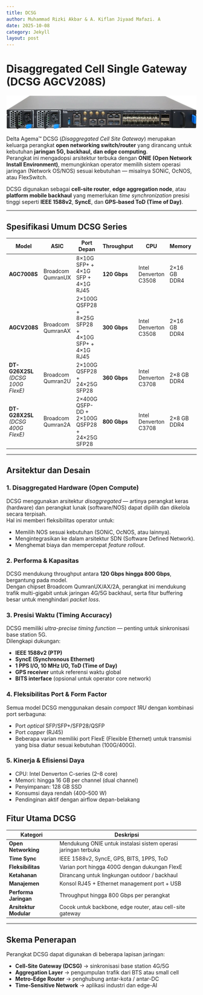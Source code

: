 ```yaml
---
title: DCSG
author: Muhammad Rizki Akbar & A. Kiflan Jiyaad Mafazi. A
date: 2025-10-08
category: Jekyll
layout: post
---
```



# Disaggregated Cell Single Gateway (DCSG AGCV208S)

![image](/assets/gitbook/images/alt/dcsg_agcv208s.webp)
<br>

Delta Agema™ DCSG (*Disaggregated Cell Site Gateway*) merupakan keluarga perangkat **open networking switch/router** yang dirancang untuk kebutuhan **jaringan 5G, backhaul, dan edge computing**.  
Perangkat ini mengadopsi arsitektur terbuka dengan **ONIE (Open Network Install Environment)**, memungkinkan operator memilih sistem operasi jaringan (Network OS/NOS) sesuai kebutuhan — misalnya SONiC, OcNOS, atau FlexSwitch.

DCSG digunakan sebagai **cell-site router**, **edge aggregation node**, atau **platform mobile backhaul** yang memerlukan *time synchronization* presisi tinggi seperti **IEEE 1588v2**, **SyncE**, dan **GPS-based ToD (Time of Day)**.

---

## Spesifikasi Umum DCSG Series

<div class="table-scroll">
  <table>
    <thead>
      <tr>
        <th>Model</th>
        <th>ASIC</th>
        <th>Port Depan</th>
        <th>Throughput</th>
        <th>CPU</th>
        <th>Memory</th>
        <th>Storage</th>
        <th>Konsumsi Daya</th>
        <th>Fitur Timing</th>
      </tr>
    </thead>
    <tbody>
      <tr>
        <td><b>AGC7008S</b></td>
        <td>Broadcom QumranUX</td>
        <td>8×10G SFP+ + 4×1G SFP + 4×1G RJ45</td>
        <td><b>120 Gbps</b></td>
        <td>Intel Denverton C3508</td>
        <td>2×16 GB DDR4</td>
        <td>128 GB SSD</td>
        <td>400 W</td>
        <td>Microsemi 1588, SyncE, 1PPS, 10 MHz I/O, BITS, GPS</td>
      </tr>
      <tr>
        <td><b>AGCV208S</b></td>
        <td>Broadcom QumranAX</td>
        <td>2×100G QSFP28 + 8×25G SFP28 + 4×10G SFP+ + 4×1G RJ45</td>
        <td><b>300 Gbps</b></td>
        <td>Intel Denverton C3508</td>
        <td>2×16 GB DDR4</td>
        <td>128 GB SSD</td>
        <td>400 W</td>
        <td>Microsemi 1588, SyncE, 1PPS, ToD, GPS</td>
      </tr>
      <tr>
        <td><b>DT-G26X2SL</b> <i>(DCSG 100G FlexE)</i></td>
        <td>Broadcom Qumran2U</td>
        <td>2×100G QSFP28 + 24×25G SFP28</td>
        <td><b>360 Gbps</b></td>
        <td>Intel Denverton C3708</td>
        <td>2×8 GB DDR4</td>
        <td>128 GB SSD</td>
        <td>500 W</td>
        <td>1588, SyncE, 1PPS, BITS, GPS</td>
      </tr>
      <tr>
        <td><b>DT-G28X2SL</b> <i>(DCSG 400G FlexE)</i></td>
        <td>Broadcom Qumran2A</td>
        <td>2×400G QSFP-DD + 2×100G QSFP28 + 24×25G SFP28</td>
        <td><b>800 Gbps</b></td>
        <td>Intel Denverton C3708</td>
        <td>2×8 GB DDR4</td>
        <td>128 GB SSD</td>
        <td>500 W</td>
        <td>1588, SyncE, 1PPS, ToD, GPS</td>
      </tr>
    </tbody>
  </table>
</div>

---

## Arsitektur dan Desain

### 1. **Disaggregated Hardware (Open Compute)**
DCSG menggunakan arsitektur *disaggregated* — artinya perangkat keras (hardware) dan perangkat lunak (software/NOS) dapat dipilih dan dikelola secara terpisah.  
Hal ini memberi fleksibilitas operator untuk:
- Memilih NOS sesuai kebutuhan (SONiC, OcNOS, atau lainnya).
- Mengintegrasikan ke dalam arsitektur SDN (Software Defined Network).
- Menghemat biaya dan mempercepat *feature rollout*.

### 2. **Performa & Kapasitas**
DCSG mendukung throughput antara **120 Gbps hingga 800 Gbps**, bergantung pada model.  
Dengan chipset Broadcom QumranUX/AX/2A, perangkat ini mendukung trafik multi-gigabit untuk jaringan 4G/5G backhaul, serta fitur buffering besar untuk menghindari *packet loss*.

### 3. **Presisi Waktu (Timing Accuracy)**
DCSG memiliki *ultra-precise timing function* — penting untuk sinkronisasi base station 5G.  
Dilengkapi dukungan:
- **IEEE 1588v2 (PTP)**  
- **SyncE (Synchronous Ethernet)**  
- **1 PPS I/O, 10 MHz I/O, ToD (Time of Day)**  
- **GPS receiver** untuk referensi waktu global  
- **BITS interface** (opsional untuk operator core network)

### 4. **Fleksibilitas Port & Form Factor**
Semua model DCSG menggunakan desain *compact 1RU* dengan kombinasi port serbaguna:
- Port *optical* SFP/SFP+/SFP28/QSFP  
- Port *copper* (RJ45)  
- Beberapa varian memiliki port FlexE (Flexible Ethernet) untuk transmisi yang bisa diatur sesuai kebutuhan (100G/400G).

### 5. **Kinerja & Efisiensi Daya**
- CPU: Intel Denverton C-series (2–8 core)  
- Memori: hingga 16 GB per channel (dual channel)  
- Penyimpanan: 128 GB SSD  
- Konsumsi daya rendah (400–500 W)  
- Pendinginan aktif dengan airflow depan-belakang

## Fitur Utama DCSG

| Kategori | Deskripsi |
|-----------|------------|
| **Open Networking** | Mendukung ONIE untuk instalasi sistem operasi jaringan terbuka |
| **Time Sync** | IEEE 1588v2, SyncE, GPS, BITS, 1PPS, ToD |
| **Fleksibilitas** | Varian port hingga 400G dengan dukungan FlexE |
| **Ketahanan** | Dirancang untuk lingkungan outdoor / backhaul |
| **Manajemen** | Konsol RJ45 + Ethernet management port + USB |
| **Performa Jaringan** | Throughput hingga 800 Gbps per perangkat |
| **Arsitektur Modular** | Cocok untuk backbone, edge router, atau cell-site gateway |

---

## Skema Penerapan
Perangkat DCSG dapat digunakan di beberapa lapisan jaringan:
- **Cell-Site Gateway (DCSG)** → sinkronisasi base station 4G/5G  
- **Aggregation Layer** → pengumpulan trafik dari BTS atau small cell  
- **Metro-Edge Router** → penghubung antar-kota / antar-DC  
- **Time-Sensitive Network** → aplikasi industri dan edge-AI